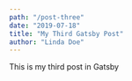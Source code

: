 ```yaml
---
path: "/post-three"
date: "2019-07-18"
title: "My Third Gatsby Post"
author: "Linda Doe"
---
```


This is my third post in Gatsby
